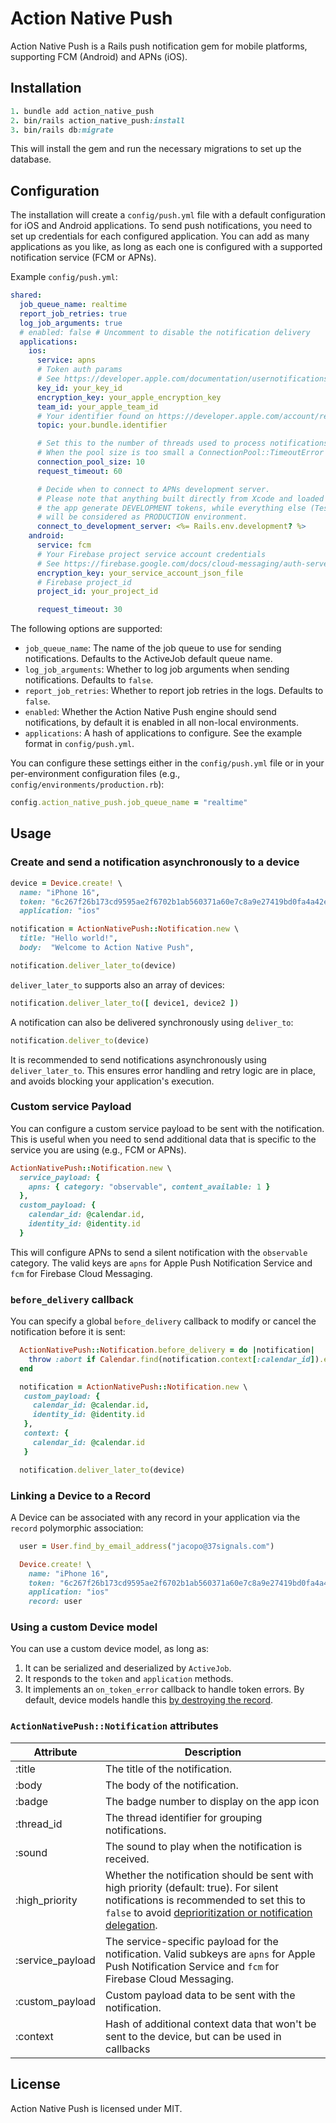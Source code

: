 # Action Native Push

Action Native Push is a Rails push notification gem for mobile platforms, supporting FCM (Android) and APNs (iOS).

## Installation

```ruby
1. bundle add action_native_push
2. bin/rails action_native_push:install
3. bin/rails db:migrate
```

This will install the gem and run the necessary migrations to set up the database.

## Configuration

The installation will create a `config/push.yml` file with a default configuration for iOS
and Android applications. To send push notifications, you need to set up credentials for each configured application.
You can add as many applications as you like, as long as each one is configured
with a supported notification service (FCM or APNs).

Example `config/push.yml`:

```yaml
shared:
  job_queue_name: realtime
  report_job_retries: true
  log_job_arguments: true
  # enabled: false # Uncomment to disable the notification delivery
  applications:
    ios:
      service: apns
      # Token auth params
      # See https://developer.apple.com/documentation/usernotifications/establishing-a-token-based-connection-to-apns
      key_id: your_key_id
      encryption_key: your_apple_encryption_key
      team_id: your_apple_team_id
      # Your identifier found on https://developer.apple.com/account/resources/identifiers/list
      topic: your.bundle.identifier

      # Set this to the number of threads used to process notifications (Default: 5).
      # When the pool size is too small a ConnectionPool::TimeoutError error will be raised.
      connection_pool_size: 10
      request_timeout: 60

      # Decide when to connect to APNs development server.
      # Please note that anything built directly from Xcode and loaded on your phone will have
      # the app generate DEVELOPMENT tokens, while everything else (TestFlight, Apple Store, ...)
      # will be considered as PRODUCTION environment.
      connect_to_development_server: <%= Rails.env.development? %>
    android:
      service: fcm
      # Your Firebase project service account credentials
      # See https://firebase.google.com/docs/cloud-messaging/auth-server
      encryption_key: your_service_account_json_file
      # Firebase project_id
      project_id: your_project_id

      request_timeout: 30
```

The following options are supported:

- `job_queue_name`: The name of the job queue to use for sending notifications. Defaults to the
    ActiveJob default queue name.
- `log_job_arguments`: Whether to log job arguments when sending notifications. Defaults to `false`.
- `report_job_retries`: Whether to report job retries in the logs. Defaults to `false`.
- `enabled`: Whether the Action Native Push engine should send notifications, by default it is
    enabled in all non-local environments.
- `applications`: A hash of applications to configure. See the example format in `config/push.yml`.

You can configure these settings either in the `config/push.yml` file or in your per-environment
configuration files (e.g., `config/environments/production.rb`):

```ruby
config.action_native_push.job_queue_name = "realtime"
```

## Usage


### Create and send a notification asynchronously to a device

```ruby
device = Device.create! \
  name: "iPhone 16",
  token: "6c267f26b173cd9595ae2f6702b1ab560371a60e7c8a9e27419bd0fa4a42e58f",
  application: "ios"

notification = ActionNativePush::Notification.new \
  title: "Hello world!",
  body:  "Welcome to Action Native Push",

notification.deliver_later_to(device)
```

`deliver_later_to` supports also an array of devices:

```ruby
notification.deliver_later_to([ device1, device2 ])
```

A notification can also be delivered synchronously using `deliver_to`:

```ruby
notification.deliver_to(device)
```

It is recommended to send notifications asynchronously using `deliver_later_to`.
This ensures error handling and retry logic are in place, and avoids blocking your application's execution.

### Custom service Payload

You can configure a custom service payload to be sent with the notification. This is useful when you
need to send additional data that is specific to the service you are using (e.g., FCM or APNs).

```ruby
ActionNativePush::Notification.new \
  service_payload: {
    apns: { category: "observable", content_available: 1 }
  },
  custom_payload: {
    calendar_id: @calendar.id,
    identity_id: @identity.id
  }
```

This will configure APNs to send a silent notification with the `observable` category.
The valid keys are `apns` for Apple Push Notification Service and `fcm` for Firebase Cloud
Messaging.

### `before_delivery` callback

You can specify a global `before_delivery` callback to modify or cancel the notification before it is sent:

```ruby
  ActionNativePush::Notification.before_delivery = do |notification|
    throw :abort if Calendar.find(notification.context[:calendar_id]).expired?
  end

  notification = ActionNativePush::Notification.new \
   custom_payload: {
     calendar_id: @calendar.id,
     identity_id: @identity.id
   },
   context: {
     calendar_id: @calendar.id
   }

  notification.deliver_later_to(device)
```

### Linking a Device to a Record

A Device can be associated with any record in your application via the `record` polymorphic association:

```ruby
  user = User.find_by_email_address("jacopo@37signals.com")

  Device.create! \
    name: "iPhone 16",
    token: "6c267f26b173cd9595ae2f6702b1ab560371a60e7c8a9e27419bd0fa4a42e58f",
    application: "ios"
    record: user
```

### Using a custom Device model

You can use a custom device model, as long as:

1. It can be serialized and deserialized by `ActiveJob`.
2. It responds to the `token` and `application` methods.
3. It implements an `on_token_error` callback to handle token errors. By default, device models handle this [by destroying the record](https://github.com/basecamp/action_native_push/blob/main/app/models/action_native_push/device.rb#L10-L12).

### `ActionNativePush::Notification` attributes

| Attribute           | Description
|------------------|------------
| :title           | The title of the notification.
| :body            | The body of the notification.
| :badge           | The badge number to display on the app icon
| :thread_id       | The thread identifier for grouping notifications.
| :sound           | The sound to play when the notification is received.
| :high_priority   | Whether the notification should be sent with high priority (default: true). For silent notifications is recommended to set this to `false` to avoid [deprioritization or notification delegation](https://firebase.google.com/docs/cloud-messaging/android/message-priority#deprioritize).
| :service_payload | The service-specific payload for the notification. Valid subkeys are `apns` for Apple Push Notification Service and `fcm` for Firebase Cloud Messaging.
| :custom_payload  | Custom payload data to be sent with the notification.
| :context  | Hash of additional context data that won't be sent to the device, but can be used in callbacks |

## License

Action Native Push is licensed under MIT.
